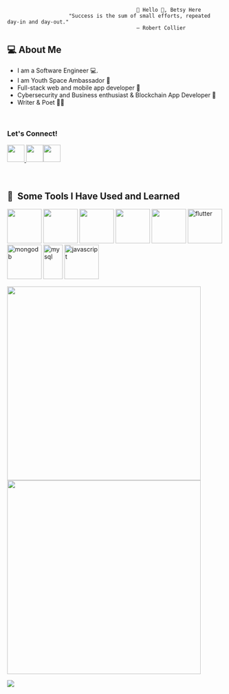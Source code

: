                                               👩 Hello 👋, Betsy Here
                        "Success is the sum of small efforts, repeated day-in and day-out."
                                              — Robert Collier
                                                                                      
             
             
             
  <h2> 💻 About Me </h2>
     
* I am a Software Engineer 💻.
* I am Youth Space Ambassador 🔭
* Full-stack web and mobile app developer 📱
* Cybersecurity and Business enthusiast & Blockchain App Developer 🪩
* Writer & Poet ✍🏼
<br>

<h3>Let's Connect!</h3>
                                                     
<a href="https://www.instagram.com/sassybgs/"><img height="40" src="https://cdn4.iconfinder.com/data/icons/picons-social/57/38-instagram-2-512.png"/>
</a><a href="https://www.linkedin.com/in/betselot-getnet-2423561aa/"><img height="40" src="https://cdn3.iconfinder.com/data/icons/picons-social/57/11-linkedin-512.png"/></a><a href="[https://www.instagram.com/sassybgs/](https://twitter.com/BetselotGetnet)"><img height="40" src="https://cdn3.iconfinder.com/data/icons/picons-social/57/03-twitter-512.png"/></a>
<br>
<br>
<br>


<h2> 🚀 &nbsp;Some Tools I Have Used and Learned</h2>
<p align="left">
<img src="https://cdn3.iconfinder.com/data/icons/picons-social/57/10-html5-256.png" height="80"/>
<img src="https://cdn1.iconfinder.com/data/icons/bootstrap/16/bootstrap-512.png"/ height="80">
<img src="https://cdn4.iconfinder.com/data/icons/logos-brands-5/24/graphql-512.png" height="80"/>
<img src="https://cdn4.iconfinder.com/data/icons/logos-brands-5/24/react-512.png"/ height="80">
<img src="https://cdn3.iconfinder.com/data/icons/teenyicons-outline-vol-2/15/nextjs-512.png" height="80"/>
<img src="https://cdn3.iconfinder.com/data/icons/remixicon-logos/24/flutter-line-512.png" alt="flutter" height="80"/>
<img src="https://cdn3.iconfinder.com/data/icons/teenyicons-outline-vol-2/15/mongodb-512.png" alt="mongodb" height="80"/>
<img src="https://cdn4.iconfinder.com/data/icons/logos-brands-5/24/mysql-512.png" alt="mysql" width="45" height="80"/>
<img src="https://cdn3.iconfinder.com/data/icons/fluent-regular-24px-vol-4/24/ic_fluent_javascript_24_regular-512.png" alt="javascript" height="80"/>


</p>

<img src="https://github-readme-stats.vercel.app/api?username=Betselot-GA&show_icons=true&theme=radical" width="450" /><img src="https://github-readme-stats.vercel.app/api/top-langs/?username=Betselot-GA&layout=compact" width="450" />

<img src="https://github.com/thepiyushmalhotra/thepiyushmalhotra/blob/output/github-contribution-grid-snake.svg" />
